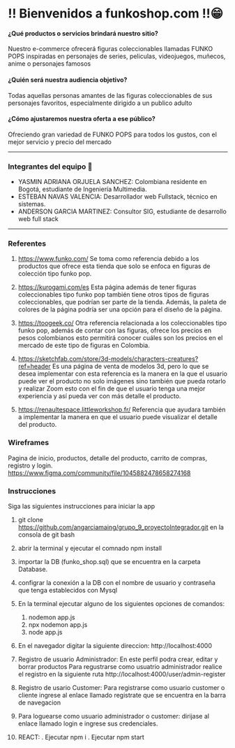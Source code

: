 # !! Bienvenidos a funkoshop.com !!😁

#### ¿Qué productos o servicios brindará nuestro sitio?

Nuestro e-commerce ofrecerá figuras coleccionables llamadas FUNKO POPS inspiradas en personajes de series, peliculas, videojuegos, muñecos, anime o personajes famosos

#### ¿Quién será nuestra audiencia objetivo?

Todas aquellas personas amantes de las figuras coleccionables de sus personajes favoritos, especialmente dirigido a un publico adulto

#### ¿Cómo ajustaremos nuestra oferta a ese público?

Ofreciendo gran variedad de FUNKO POPS para todos los gustos, con el mejor servicio y precio del mercado

---

### Integrantes del equipo 🏁

- YASMIN ADRIANA ORJUELA SANCHEZ: Colombiana residente en Bogotá, estudiante de Ingeniería Multimedia.
- ESTEBAN NAVAS VALENCIA: Desarrollador web Fullstack, técnico en sistemas.
- ANDERSON GARCIA MARTINEZ: Consultor SIG, estudiante de desarrollo web full stack

---

### Referentes

1. https://www.funko.com/ Se toma como referencia debido a los productos que ofrece esta tienda que solo se enfoca en figuras de colección tipo funko pop.

2. https://kurogami.com/es Esta página además de tener figuras coleccionables tipo funko pop también tiene otros tipos de figuras coleccionables, que podrían ser parte de la tienda. Además, la paleta de colores de la página podría ser una opción para el diseño de la página.

3. https://toogeek.co/ Otra referencia relacionada a los coleccionables tipo funko pop, además de contar con las figuras, ofrece los precios en pesos colombianos esto permitirá conocer cuáles son los precios en el mercado de este tipo de figuras en Colombia.

4. https://sketchfab.com/store/3d-models/characters-creatures?ref=header Es una página de venta de modelos 3d, pero lo que se desea implementar con esta referencia es la manera en la que el usuario puede ver el producto no solo imágenes sino también que pueda rotarlo y realizar Zoom esto con el fin de que el usuario tenga una mejor experiencia y así pueda ver con más detalle el producto.

5. https://renaultespace.littleworkshop.fr/ Referencia que ayudara también a implementar la manera en que el usuario puede visualizar el detalle del producto.

### Wireframes

Pagina de inicio, productos, detalle del producto, carrito de compras, registro y login.
https://www.figma.com/community/file/1045882478658274168

### Instrucciones
Siga las siguientes instrucciones para iniciar la app
1. git clone https://github.com/angarciamaing/grupo_9_proyectoIntegrador.git en la consola de git bash
2. abrir la terminal y ejecutar el comnado npm install
3. importar la DB (funko_shop.sql) que se encuentra en la carpeta Database.
4. configrar la conexión a la DB con el nombre de usuario y contraseña que tenga establecidos con Mysql
5. En la terminal ejecutar alguno de los siguientes opciones de comandos:
	1. nodemon app.js
	2. npx nodemon app.js
	3. node app.js
6. En el navegador digitar la siguiente direccion: http://localhost:4000
7. Registro de usuario Administrador:
	En este perfil podra crear, editar y borrar productos
	Para regustrarse como usuatrio administrador realice el registro en la siguiente ruta http://localhost:4000/user/admin-register
8. Registro de usario Customer:
	Para registrarse como usuario customer o cliente ingrese al enlace llamado registrate que se encuentra en la barra de navegacion

9. Para loguearse como usuario administrador o customer: dirijase al enlace llamado login e ingrese sus credenciales.

10. REACT: 
	. Ejecutar npm i
	. Ejecutar npm start  
